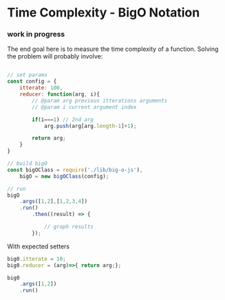 # Time Complexity - BigO Notation

### work in progress

The end goal here is to measure the time complexity of a function. Solving the
problem will probably involve:

```javascript

// set params
const config = {
    itterate: 100,
    reducer: function(arg, i){
        // @param arg previous itterations arguments
        // @param i current argument index

        if(i===1) // 2nd arg
            arg.push(arg[arg.length-1]+1);

        return arg;
    }    
}

// build bigO
const bigOClass = require('./lib/big-o-js'),
    bigO = new bigOClass(config);

// run
bigO
    .args([1,2],[1,2,3,4])
    .run()
        .then((result) => {

            // graph results
        });
```

With expected setters
```javascript
big0.itterate = 10;
big0.reducer = (arg)=>{ return arg;};

big0
    .args([1,2])
    .run()
```
